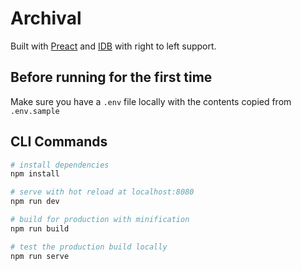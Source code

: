 # Archival

Built with [Preact](http://preactjs.com) and [IDB](https://npmjs.com/package/idb) with right to left support.

## Before running for the first time

Make sure you have a `.env` file locally with the contents copied from `.env.sample`

## CLI Commands

```bash
# install dependencies
npm install

# serve with hot reload at localhost:8080
npm run dev

# build for production with minification
npm run build

# test the production build locally
npm run serve
```
